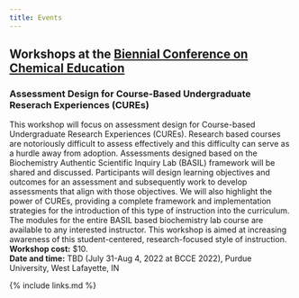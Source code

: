 ```yaml
---
title: Events
---
```


## Workshops at the [Biennial Conference on Chemical Education](https://www.bcce2022.org/)

### Assessment Design for Course-Based Undergraduate Reserach Experiences (CUREs)
This workshop will focus on assessment design for Course-based Undergraduate Research Experiences (CUREs). Research based courses are notoriously difficult to assess effectively and this difficulty can serve as a hurdle away from adoption. Assessments designed based on the Biochemistry Authentic Scientific Inquiry Lab (BASIL) framework will be shared and discussed. Participants will design learning objectives and outcomes for an assessment and subsequently work to develop assessments that align with those objectives. We will also highlight the power of CUREs, providing a complete framework and implementation strategies for the introduction of this type of instruction into the curriculum. The modules for the entire BASIL based biochemistry lab course are available to any interested instructor. This workshop is aimed at increasing awareness of this student-centered, research-focused style of instruction. <br>
**Workshop cost:** $10. <br>
**Date and time:** TBD (July 31-Aug 4, 2022 at BCCE 2022), Purdue University,  West Lafayette, IN

{% include links.md %}
